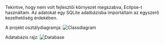 Tekintve, hogy nem volt fejlesztői környezet megszabva, Eclipse-t használtam.
Az adatokat egy SQLite adatbázisba importáltam az egyszerő kezelhetőség érdekében.

A projekt osztálydiagramja:
![Classdiagram](https://i.ibb.co/Yk76JPv/class.png)

Adatabázis rajz:
![Database](https://i.ibb.co/ZJ2m1pr/databse.png)
